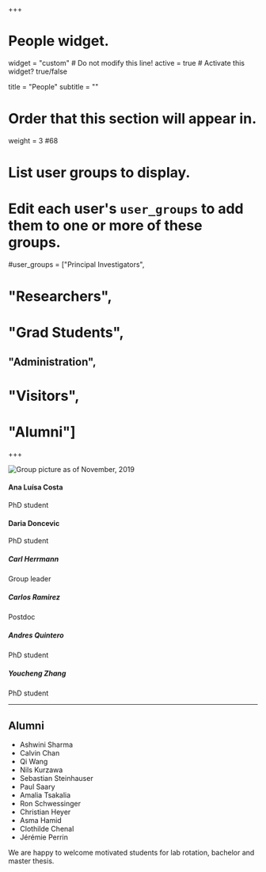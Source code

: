+++
# People widget.
widget = "custom"  # Do not modify this line!
active = true  # Activate this widget? true/false

title = "People"
subtitle = ""

# Order that this section will appear in.
weight = 3 #68

# List user groups to display.
#   Edit each user's `user_groups` to add them to one or more of these groups.
#user_groups = ["Principal Investigators",
#               "Researchers",
#               "Grad Students",
##               "Administration",
#               "Visitors",
#               "Alumni"]
+++

![Group picture as of November, 2019](group.jpg)

#### Ana Luísa Costa

PhD student

#### Daria Doncevic

PhD student

##### Carl Herrmann

Group leader

##### Carlos Ramirez

Postdoc

##### Andres Quintero

PhD student

##### Youcheng Zhang

PhD student



***********



## Alumni

* Ashwini Sharma
* Calvin Chan
* Qi Wang
* Nils Kurzawa
* Sebastian Steinhauser
* Paul Saary
* Amalia Tsakalia
* Ron Schwessinger
* Christian Heyer
* Asma Hamid
* Clothilde Chenal
* Jérémie Perrin

We are happy to welcome motivated students for lab rotation, bachelor and master thesis.

